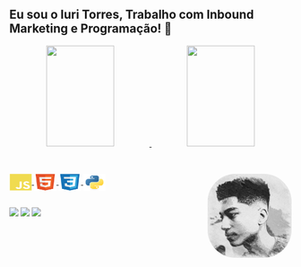 ## Eu sou o Iuri Torres, Trabalho com Inbound Marketing e Programação! 👋

<div align="center">
  <a href="https://github.com/iuritorres">
  <img height="180em" width="49%" src="https://github-readme-stats.vercel.app/api?username=iuritorres&show_icons=true&theme=dracula&include_all_commits=true&count_private=true"/>
  <img height="180em" width="49%" src="https://github-readme-stats.vercel.app/api/top-langs/?username=iuritorres&layout=compact&langs_count=7&theme=dracula"/>
</div>
  
  ##


<div style="display: inline_block"><br>
  <img align="center" alt="Iuri-Js" height="30" width="40" src="https://raw.githubusercontent.com/devicons/devicon/master/icons/javascript/javascript-plain.svg">
  <img align="center" alt="Iuri-HTML" height="30" width="40" src="https://raw.githubusercontent.com/devicons/devicon/master/icons/html5/html5-original.svg">
  <img align="center" alt="Iuri-CSS" height="30" width="40" src="https://raw.githubusercontent.com/devicons/devicon/master/icons/css3/css3-original.svg">
  <img align="center" alt="Iuri-Python" height="30" width="40" src="https://raw.githubusercontent.com/devicons/devicon/master/icons/python/python-original.svg">
  <img align="right" alt="Iuri-pic" height="150" style="border-radius:50px;" src="https://github.com/iuritorres/iuritorres/blob/main/me.jpg?width=510&height=510">
</div>
</div>


  ##

<div> 
  <a href="https://instagram.com/eu.iuritorres" target="_blank"><img src="https://img.shields.io/badge/-Instagram-%23E4405F?style=for-the-badge&logo=instagram&logoColor=white" target="_blank"></a>
  <a href = "mailto:iuri.t1000@gmail.com"><img src="https://img.shields.io/badge/-Gmail-%23333?style=for-the-badge&logo=gmail&logoColor=white" target="_blank"></a>
  <a href="https://www.linkedin.com/in/iuri-torres-95131b226/" target="_blank"><img src="https://img.shields.io/badge/-LinkedIn-%230077B5?style=for-the-badge&logo=linkedin&logoColor=white" target="_blank"></a> 
</div>
